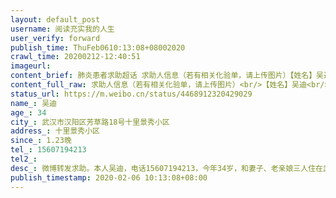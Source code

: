 ```yaml
---
layout: default_post
username: 阅读充实我的人生
user_verify: forward
publish_time: ThuFeb0610:13:08+08002020
crawl_time: 20200212-12:40:51
imageurl: 
content_brief: 肺炎患者求助超话 求助人信息（若有相关化验单，请上传图片）【姓名】吴迪【年龄】34【所在城市】武汉市汉阳区芳草路18号十里景秀小区【所在小区、社区】十里景秀小区【患病时间】1.23晚【联系方式】15607194213【其他紧急联系人】【病情描述】微博转发求助。本人吴迪，电话15607194213， ...全文
content_full_raw: 求助人信息（若有相关化验单，请上传图片）<br/>【姓名】吴迪<br/>【年龄】34<br/>【所在城市】武汉市汉阳区芳草路18号十里景秀小区<br/>【所在小区、社区】十里景秀小区<br/>【患病时间】1.23晚<br/>【联系方式】15607194213<br/>【其他紧急联系人】<br/>【病情描述】微博转发求助。<br/>本人吴迪，电话15607194213，今年34岁，和妻子、老亲娘三人住在武汉市汉阳区芳草路18号十里景秀小区，父亲母亲今年均68岁，两人住在保成路保成社区，我本人对以下事实言论负责。1月23日晚，我开始发烧，持续39.5℃高热三天后，妻子带我本人到武汉市汉阳区琴断口社区看诊治疗，医生开了一些缓解退烧药后病情稍作缓解，体温反复，同时伴有呼吸困难，胸闷等不适症状。1月30日又持续开始高热，经武汉市中心医院（南京路院区）抽血、CT检查后显示双肺感染，病毒性肺炎，高度疑似新冠肺炎。当日妻子将此诊断结果上报社区、街道、市长热线、微邻里等平台。2月1日我上报社区希望得到收治隔离，社区告知当前疫情严重，只有确诊病例才能收治（核酸检测）。我自行奔赴二医院被告知现在无法做核酸测试，让我前往其他武汉指定医院排队候号。2月2日，社区告知对疑似病例需集中安置在酒店隔离，截止目前，我被安置在中原国际酒店，目前酒店内都是疑似病例，也没有医护人员照料。我目前浑身乏力，咳嗽，腹泻，已出现呼吸困难的症状，病情日益加重。妻子考虑身体状况每况愈下，每天开车从汉阳到黄浦路接我去汉阳医院输液，保命。连续输液已达五天，本人仍然持续高烧39.6度，全身发抖，干咳想吐，无法进食，医生告知双肺被病毒严重侵蚀，需要立刻住院治疗，可是仍然没有等到社区安排的床位。2、我母亲与我同日发病，父亲1月26日发病，均为39℃高热不退，因我自顾不暇，一直由暂时未有症状的妻子开车接送二老奔赴医院打针看诊，1月30-31日，我母亲、父亲血检、CT结果均显示双肺感染、病毒性肺炎，高度疑似新冠并且医院已经都下了重症的通知并且要求住院。父母均在大智路社区上报疫情，但社区同样告知未确诊即无医院收治，确诊需要核酸测试，核酸测试医院排不上，我们一家人就这样陷入死循环。目前因为父母病情较重，除了咳嗽、呼吸困难，且无法进食，行动困难，而大智路社区也未安排隔离，每天由我妻子往返接送二老去汉阳医院挂号、排队、打针，每天12个小时耗在到处是病毒的医院里。3、我的妻子由于连日的奔波，也出现了乏力、咳嗽的症状，无法想象万一她再倒下，我们这个家庭将要面临的绝境。4、我的岳母因多日照顾我们，也出现了胸闷，咳嗽，乏力甚至已经出现呼吸困难等症状，截止今日2月4日，CT、抽血结果医生告知冠状病毒。截止2月4日，社区终于帮我本人、父母安排上核酸检查的名额，两位老人在病重的情况下互相搀扶，一步一步走到该指定地点筛查（社区没有安排疑似病人通行问题），我的岳母与2月5日早晨做完核酸检测，现均在等待结果。我在隔离酒店一字一句写下这些事实，一家五口均被感染，能上报的，能打的电话，能想的办法都已经做了，但至今未得到救治，情况已经十分危急了！想求求大家，我们一家五口人都已经走投无路了，只希望能够得到床位，得到医院的救治。我的父母及岳母都已近70高龄，并且目前情况都已经十分严重，高烧持续不退，长达十几天的折磨。现在全家靠新婚的妻子弱小的身躯扛起家庭重担，疫情让我们震惊恐惧，病痛更让我们身处炼狱，求大家帮帮我!吴迪2020.2.5<adata-url="http://t.cn/RXnNPIU"href="http://weibo.com/p/1001018008662010000000000"data-hide=""><spanclass='url-icon'><imgstyle='width:1rem;height:1rem'src='https://h5.sinaimg.cn/upload/2015/09/25/3/timeline_card_small_location_default.png'></span><spanclass="surl-text">兰州</span></a>
status_url: https://m.weibo.cn/status/4468912320429029
name_: 吴迪
age_: 34
city_: 武汉市汉阳区芳草路18号十里景秀小区
address_: 十里景秀小区
since_: 1.23晚
tel_: 15607194213
tel2_: 
desc_: 微博转发求助。本人吴迪，电话15607194213，今年34岁，和妻子、老亲娘三人住在武汉市汉阳区芳草路18号十里景秀小区，父亲母亲今年均68岁，两人住在保成路保成社区，我本人对以下事实言论负责。1月23日晚，我开始发烧，持续39.5℃高热三天后，妻子带我本人到武汉市汉阳区琴断口社区看诊治疗，医生开了一些缓解退烧药后病情稍作缓解，体温反复，同时伴有呼吸困难，胸闷等不适症状。1月30日又持续开始高热，经武汉市中心医院（南京路院区）抽血、CT检查后显示双肺感染，病毒性肺炎，高度疑似新冠肺炎。当日妻子将此诊断结果上报社区、街道、市长热线、微邻里等平台。2月1日我上报社区希望得到收治隔离，社区告知当前疫情严重，只有确诊病例才能收治（核酸检测）。我自行奔赴二医院被告知现在无法做核酸测试，让我前往其他武汉指定医院排队候号。2月2日，社区告知对疑似病例需集中安置在酒店隔离，截止目前，我被安置在中原国际酒店，目前酒店内都是疑似病例，也没有医护人员照料。我目前浑身乏力，咳嗽，腹泻，已出现呼吸困难的症状，病情日益加重。妻子考虑身体状况每况愈下，每天开车从汉阳到黄浦路接我去汉阳医院输液，保命。连续输液已达五天，本人仍然持续高烧39.6度，全身发抖，干咳想吐，无法进食，医生告知双肺被病毒严重侵蚀，需要立刻住院治疗，可是仍然没有等到社区安排的床位。2、我母亲与我同日发病，父亲1月26日发病，均为39℃高热不退，因我自顾不暇，一直由暂时未有症状的妻子开车接送二老奔赴医院打针看诊，1月30-31日，我母亲、父亲血检、CT结果均显示双肺感染、病毒性肺炎，高度疑似新冠并且医院已经都下了重症的通知并且要求住院。父母均在大智路社区上报疫情，但社区同样告知未确诊即无医院收治，确诊需要核酸测试，核酸测试医院排不上，我们一家人就这样陷入死循环。目前因为父母病情较重，除了咳嗽、呼吸困难，且无法进食，行动困难，而大智路社区也未安排隔离，每天由我妻子往返接送二老去汉阳医院挂号、排队、打针，每天12个小时耗在到处是病毒的医院里。3、我的妻子由于连日的奔波，也出现了乏力、咳嗽的症状，无法想象万一她再倒下，我们这个家庭将要面临的绝境。4、我的岳母因多日照顾我们，也出现了胸闷，咳嗽，乏力甚至已经出现呼吸困难等症状，截止今日2月4日，CT、抽血结果医生告知冠状病毒。截止2月4日，社区终于帮我本人、父母安排上核酸检查的名额，两位老人在病重的情况下互相搀扶，一步一步走到该指定地点筛查（社区没有安排疑似病人通行问题），我的岳母与2月5日早晨做完核酸检测，现均在等待结果。我在隔离酒店一字一句写下这些事实，一家五口均被感染，能上报的，能打的电话，能想的办法都已经做了，但至今未得到救治，情况已经十分危急了！想求求大家，我们一家五口人都已经走投无路了，只希望能够得到床位，得到医院的救治。我的父母及岳母都已近70高龄，并且目前情况都已经十分严重，高烧持续不退，长达十几天的折磨。现在全家靠新婚的妻子弱小的身躯扛起家庭重担，疫情让我们震惊恐惧，病痛更让我们身处炼狱，求大家帮帮我!吴迪2020.2.5<adata-url="http//t.cn/RXnNPIU"href="http//weibo.com/p/1001018008662010000000000"data-hide=""><spanclass='url-icon'><imgstyle='width1rem;height1rem'src='https//h5.sinaimg.cn/upload/2015/09/25/3/timeline_card_small_location_default.png'></span><spanclass="surl-text">兰州</span></a>
publish_timestamp: 2020-02-06 10:13:08+08:00
---
```


